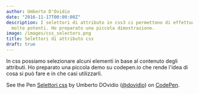 ```yaml
---
author: Umberto D'Ovidio
date: "2016-11-17T00:00:00Z"
description: I selettori di attributo in css3 ci permettono di effettuare operazioni
  molto potenti. Ho preparato una piccola dimostrazione.
image: /images/css_selectors.png
title: Selettori di attributo css
draft: true
---
```


In css possiamo selezionare alcuni elementi in base al contenuto degli attributi.
Ho preparato una piccola demo su codepen.io che rende l'idea di cosa si può fare e in che casi utilizzarli.
<!--more-->

<p data-height="600" data-theme-id="dark" data-slug-hash="qqqRWz" data-default-tab="result" data-user="dovidio" data-embed-version="2" data-pen-title="Selettori css" class="codepen">See the Pen <a href="http://codepen.io/dovidio/pen/qqqRWz/">Selettori css</a> by Umberto DOvidio (<a href="http://codepen.io/dovidio">@dovidio</a>) on <a href="http://codepen.io">CodePen</a>.</p>
<script async src="https://production-assets.codepen.io/assets/embed/ei.js"></script>